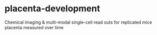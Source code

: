 # placenta-development
Chemical imaging &amp; multi-modal single-cell read outs for replicated mice placenta measured over time
